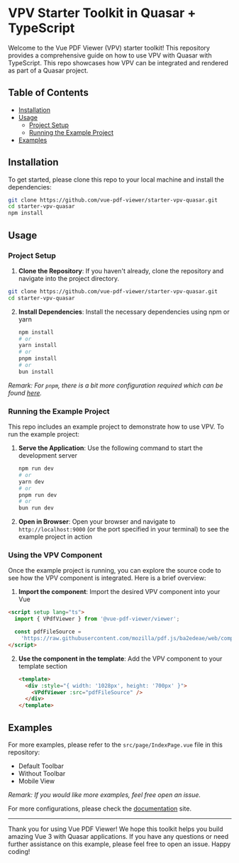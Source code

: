 # VPV Starter Toolkit in Quasar + TypeScript

Welcome to the Vue PDF Viewer (VPV) starter toolkit! This repository provides a comprehensive guide on how to use VPV with Quasar with TypeScript. This repo showcases how VPV can be integrated and rendered as part of a Quasar project.

## Table of Contents

- [Installation](#installation)
- [Usage](#usage)
  - [Project Setup](#project-setup)
  - [Running the Example Project](#running-the-example-project)
- [Examples](#examples)

## Installation

To get started, please clone this repo to your local machine and install the dependencies:

```bash
git clone https://github.com/vue-pdf-viewer/starter-vpv-quasar.git
cd starter-vpv-quasar
npm install
```

## Usage

### Project Setup

1. **Clone the Repository**: If you haven't already, clone the repository and navigate into the project directory.

```bash
git clone https://github.com/vue-pdf-viewer/starter-vpv-quasar.git
cd starter-vpv-quasar
```

2. **Install Dependencies**: Install the necessary dependencies using npm or yarn

   ```bash
   npm install
   # or
   yarn install
   # or
   pnpm install
   # or
   bun install
   ```

_Remark: For `pnpm`, there is a bit more configuration required which can be found [here](https://docs.vue-pdf-viewer.dev/troubleshooting.html#_3-resolving-peer-dependency-version-mismatch-with-pnpm)._

### Running the Example Project

This repo includes an example project to demonstrate how to use VPV. To run the example project:

1. **Serve the Application**: Use the following command to start the development server

   ```bash
   npm run dev
   # or
   yarn dev
   # or
   pnpm run dev
   # or
   bun run dev
   ```

2. **Open in Browser**: Open your browser and navigate to `http://localhost:9000` (or the port specified in your terminal) to see the example project in action

### Using the VPV Component

Once the example project is running, you can explore the source code to see how the VPV component is integrated. Here is a brief overview:

1. **Import the component**: Import the desired VPV component into your Vue

```html
<script setup lang="ts">
  import { VPdfViewer } from '@vue-pdf-viewer/viewer';

  const pdfFileSource =
    'https://raw.githubusercontent.com/mozilla/pdf.js/ba2edeae/web/compressed.tracemonkey-pldi-09.pdf';
</script>
```

2. **Use the component in the template**: Add the VPV component to your template section

   ```html
   <template>
     <div :style="{ width: '1028px', height: '700px' }">
       <VPdfViewer :src="pdfFileSource" />
     </div>
   </template>
   ```

## Examples

For more examples, please refer to the `src/page/IndexPage.vue` file in this repository:

- Default Toolbar
- Without Toolbar
- Mobile View

_Remark: If you would like more examples, feel free open an issue._

For more configurations, please check the [documentation](https://docs.vue-pdf-viewer.dev) site.

---

Thank you for using Vue PDF Viewer! We hope this toolkit helps you build amazing Vue 3 with Quasar applications. If you have any questions or need further assistance on this example, please feel free to open an issue. Happy coding!
